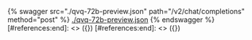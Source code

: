 [#references:start]: <> ({ "template": "openapi" })
[#references:start]: <> ({ "template": "openapi" })
{% swagger src="./qvq-72b-preview.json" path="/v2/chat/completions" method="post" %}
[./qvq-72b-preview.json](./qvq-72b-preview.json)
{% endswagger %}
[#references:end]: <> ({})
[#references:end]: <> ({})